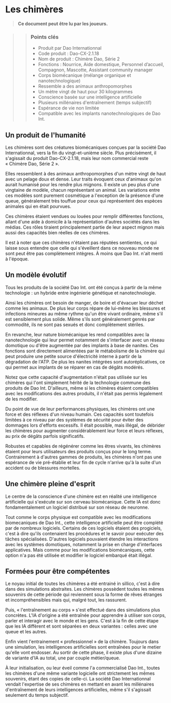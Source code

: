 # Les chimères

> **Ce document peut être lu par les joueurs.**

>> ### Points clés
>>
>> * Produit par Dao Internationnal
>> * Code produit : Dao-CX-2.1.18
>> * Nom de produit : Chimère Dao, Série 2
>> * Fonctions : Nourrice, Aide domestique, Personnel d’accueil, Compagnon, Mascotte, Assistant community manager 
>> * Corps biomécanique (mélange organique et nanotechnologique)
>> * Ressemble a des animaux anthropomorphes
>> * Un mètre vingt de haut pour 30 kilogrammes
>> * Conscience basée sur une intelligence artificielle
>> * Plusieurs millénaires d'entraînement (temps subjectif)
>> * Espérance de vie non limitée
>> * Compatible avec les implants nanotechnologiques de Dao Int.

## Un produit de l'humanité

Les chimères sont des créatures biomécaniques conçues par la société Dao Internationnal, vers la fin du vingt-et-unième siècle. Plus précisément, il s'agissait du produit Dao-CX-2.1.18, mais leur nom commercial reste « Chimère Dao, Série 2 ».

Elles ressemblent à des animaux anthropomorphes d'un mètre vingt de haut avec un pelage doux et dense. Leur traits évoquent ceux d'animaux qu'on aurait humanisé pour les rendre plus mignons. Il existe un peu plus d'une vingtaine de modèle, chacun représentant un animal. Les variations entre ces modèles sont purement cosmétique a l'exception de la présence d'une queue, généralement très touffue pour ceux qui représentent des espèces animales qui en était pourvues.

Ces chimères étaient vendues ou louées pour remplir différentes fonctions, allant d'une aide à domicile à la représentation d'autres sociétés dans les médias. Ces rôles tiraient principalement partie de leur aspect mignon mais aussi des capacités bien réelles de ces chimères.

Il est à noter que ces chimères n'étaient pas réputées sentientes, ce qui laisse sous entendre que celle qui s'éveillent dans ce nouveau monde ne sont peut être pas complètement intègres. À moins que Dao Int. n'ait menti à l'époque.

## Un modèle évolutif

Tous les produits de la société Dao Int. ont été conçus à partir de la même technologie : un hybride entre ingénierie génétique et nanotechnologie.

Ainsi les chimères ont besoin de manger, de boire et d'évacuer leur déchet comme les animaux. De plus leur corps répare de lui-même les blessures et infections mineures au même rythme qu'un être vivant ordinaire, même s'il est sensiblement plus solide. Même s'ils sont généralement genrés par commodité, ils ne sont pas sexués et donc complètement stériles.

En revanche, leur nature biomécanique les rend compatibles avec la nanotechnologie qui leur permet notamment de s'interfacer avec un réseau domotique ou d'être augmentée par des implants à base de nanites. Ces fonctions sont directement alimentées par le métabolisme de la chimère qui peut produire une petite source d'électricité interne à partir de la dégradation de l'ATP. De plus les nanites intégrées sont autoréplicatives, ce qui permet aux implants de se réparer en cas de dégâts modérés.

Notez que cette capacité d'augmentation n'était pas utilisée sur les chimères qui l'ont simplement hérité de la technologie commune des produits de Dao Int. D'ailleurs, même si les chimères étaient compatibles avec les modifications des autres produits, il n'était pas permis légalement de les modifier.

Du point de vue de leur performances physiques, les chimères ont une force et des réflexes d'un niveau humain. Ces capacités sont toutefois limitées à ce niveau par des systèmes de sécurité pour éviter des dommages lors d'efforts excessifs. Il était possible, mais illégal, de débrider les chimères pour augmenter considérablement leur force et leurs réflexes, au prix de dégâts parfois significatifs.

Robustes et capables de régénérer comme les êtres vivants, les chimères étaient pour leurs utilisateurs des produits conçus pour le long terme. Contrairement à d'autres gammes de produits, les chimères n'ont pas une espérance de vie pré-établie et leur fin de cycle n'arrive qu'à la suite d'un accident ou de blessures mortelles.

## Une chimère pleine d'esprit

Le centre de la conscience d'une chimère est en réalité une intelligence artificielle qui s'exécute sur son cerveau biomécanique. Cette IA est donc fondamentalement un logiciel distribué sur son réseau de neuronne.

Tout comme le corps physique est compatible avec les modifications biomecaniques de Dao Int., cette intelligence artificielle peut être complété par de nombreux logiciels. Certains de ces logiciels étaient des progiciels, c'est à dire qu'ils contenaient les procédures et le savoir pour exécuter des tâches spécialisées. D'autres logiciels pouvaient étendre les interactions avec les systèmes domotiques, notamment la prise en charge d'interfaces applicatives. Mais comme pour les modifications biomécaniques, cette option n'a pas été utilisée et modifier le logiciel embarqué était illégal.

## Formées pour être compétentes

Le noyau initial de toutes les chimères a été entrainé in sillico, c'est à dire dans des simulations abstraites. Les chimères possèdent toutes les mêmes souvenirs de cette période qui reviennent sous la forme de rêves étranges et incompréhensibles mais qui, malgré tout, les rassurent.

Puis, « l'entraînement au corps » s'est effectué dans des simulations plus concrètes. L'IA d'origine a été entraînée pour apprendre à utiliser son corps, parler et interagir avec le monde et les gens. C'est à la fin de cette étape que les IA diffèrent et sont séparées en deux variantes : celles avec une queue et les autres.

Enfin vient l'entrainement « professionnel » de la chimère. Toujours dans une simulation, les intelligences artificielles sont entraînées pour le metier qu'elle vont endosser. Au sortir de cette phase, il existe plus d'une dizaine de variante d'IA au total, une par couple métier/queue.

À leur initialisation, ou leur éveil comme l'a commercialisé Dao Int., toutes les chimères d'une même variante logicielle ont strictement les mêmes souvenirs, étant des copies de celle-ci. La société Dao Internationnal vendait l'expertise de ses chimères en mettant en avant les millénaires d'entraînement de leurs intelligences artificielles, même s'il s'agissait seulement du temps subjectif.
